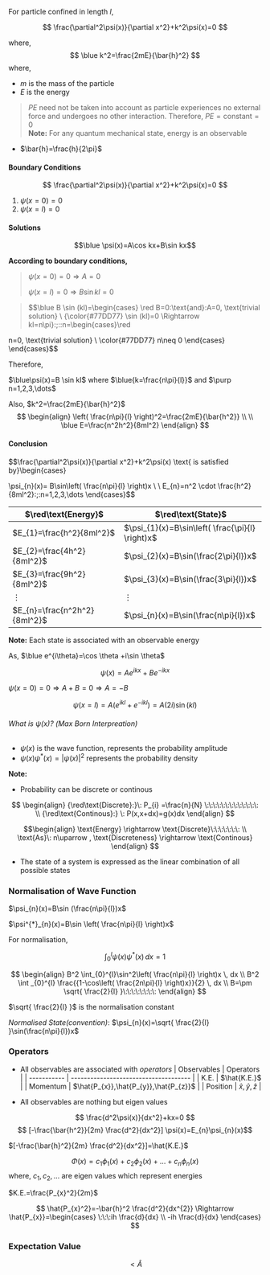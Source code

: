 For particle confined in length $l$,


$$
\frac{\partial^2\psi(x)}{\partial x^2}+k^2\psi(x)=0
$$

where, 
$$
\blue k^2=\frac{2mE}{\bar{h}^2}
$$
where, 
- $m$ is the mass of the particle 
- $E$ is the energy 
>$PE$ need not be taken into account as particle experiences no external force and undergoes no other interaction. Therefore, $PE=\text{constant}=0$  
>**Note:** For any quantum mechanical state, energy is an observable

- $\bar{h}=\frac{h}{2\pi}$ 

#### Boundary Conditions 

$$
\frac{\partial^2\psi(x)}{\partial x^2}+k^2\psi(x)=0
$$

1. $\psi(x=0)=0$
2. $\psi(x=l)=0$ 


#### Solutions 

$$\blue \psi(x)=A\cos kx+B\sin kx$$

**According to boundary conditions,**

>$\psi(x=0)=0 \Rightarrow A=0$
>
>$\psi(x=l)=0 \Rightarrow B\sin kl=0$

>$$\blue B \sin (kl)=\begin{cases} \red B=0\:\text{and}\:A=0, \text{trivial solution} \\  {\color{#77DD77}
\sin (kl)=0 \Rightarrow kl=n\pi}\:;\:\:n=\begin{cases}\red

n=0, \text{trivial solution} \\  \color{#77DD77}
n\neq 0
\end{cases}
\end{cases}$$

Therefore, 

$\blue\psi(x)=B \sin kl$  where  $\blue{k=\frac{n\pi}{l}}$ and $\purp n=1,2,3,\dots$

Also, $k^2=\frac{2mE}{\bar{h}^2}$
$$
\begin{align}
\left( \frac{n\pi}{l} \right)^2=\frac{2mE}{\bar{h^2}} \\ \\
\blue E=\frac{n^2h^2}{8ml^2}
\end{align}
$$
#### Conclusion 

$$\frac{\partial^2\psi(x)}{\partial x^2}+k^2\psi(x) \text{  is satisfied by}\begin{cases}

\psi_{n}(x)= B\sin\left( \frac{n\pi}{l} \right)x  \\ \\
E_{n}=n^2 \cdot \frac{h^2}{8ml^2}\:;\:n=1,2,3,\dots
\end{cases}$$


| $\red\text{Energy}$          | $\red\text{State}$                               |
| ---------------------------- | ------------------------------------------------ |
| $E_{1}=\frac{h^2}{8ml^2}$    | $\psi_{1}(x)=B\sin\left( \frac{\pi}{l} \right)x$ |
| $E_{2}=\frac{4h^2}{8ml^2}$   | $\psi_{2}(x)=B\sin(\frac{2\pi}{l})x$             |
| $E_{3}=\frac{9h^2}{8ml^2}$   | $\psi_{3}(x)=B\sin(\frac{3\pi}{l})x$             |
| $\vdots$                     | $\vdots$                                          |
| $E_{n}=\frac{n^2h^2}{8ml^2}$ | $\psi_{n}(x)=B\sin(\frac{n\pi}{l})x$                                                 |


**Note:**
Each state is associated with an observable energy



As,  $\blue e^{i\theta}=\cos \theta +i\sin \theta$

$$\psi(x)=Ae^{ikx} + Be^{-ikx} $$

$\psi(x=0)=0\Rightarrow A+B=0\Rightarrow A=-B$ 

$$\psi(x=l)=A(e^{ikl}+e^{-ikl})=A(2i)\sin(kl)$$



###### What is $\psi(x)$? (Max Born Interpreation)

- $\psi(x)$ is the wave function, represents the probability amplitude 
- $\psi(x)\psi^{*}(x)=|\psi(x)|^{2}$  represents the probability density 


**Note:**

- Probability can be discrete or continous 

$$
\begin{align}
{\red\text{Discrete}:}\: P_{i} =\frac{n}{N} \:\:\:\:\:\:\:\:\:\:\:\:\:     \\
{\red\text{Continous}:} \: P(x,x+dx)=g(x)dx
\end{align}
$$


$$\begin{align}
\text{Energy} \rightarrow \text{Discrete}\:\:\:\:\:\:\: \\
\text{As}\: n\uparrow , \text{Discreteness} \rightarrow \text{Continous}
\end{align}
$$

- The state of a system is expressed as the linear combination of all possible states 



### Normalisation of Wave Function 

$\psi_{n}(x)=B\sin (\frac{n\pi}{l})x$

$\psi^{*}_{n}(x)=B\sin \left( \frac{n\pi}{l} \right)x$

For normalisation, 

$$
\begin{equation}
\int _{0}^{l} \psi(x)\psi^{*}(x)\, dx=1
\end{equation}
$$

$$
\begin{align}
B^2 \int_{0}^{l}\sin^2\left( \frac{n\pi}{l} \right)x \, dx \\
	B^2 \int _{0}^{l} \frac{{1-\cos\left( \frac{2n\pi}{l} \right)x}}{2} \, dx   \\
B=\pm \sqrt{ \frac{2}{l} }\:\:\:\:\:\:\:\: 
\end{align}
$$

$\sqrt{ \frac{2}{l} }$ is the normalisation constant 

*Normalised State(convention)*: $\psi_{n}(x)=\sqrt{ \frac{2}{l} }\sin(\frac{n\pi}{l})x$ 


### Operators 

- All observables are associated with *operators*
| Observables | Operators                             |
| ----------- | ------------------------------------- |
| K.E.        | $\hat{K.E.}$                          |
| Momentum    | $\hat{P_{x}},\hat{P_{y}},\hat{P_{z}}$ |
| Position      | $\hat{x},\hat{y},\hat{z}$             |


- All observables are nothing but eigen values 

$$
\frac{d^2\psi(x)}{dx^2}+kx=0
$$
$$
[-\frac{\bar{h^2}}{2m} \frac{d^2}{dx^2}] \psi(x)=E_{n}\psi_{n}(x)$$

$[-\frac{\bar{h}^2}{2m} \frac{d^2}{dx^2}]=\hat{K.E.}$

$$
\Phi(x)=c_{1}\phi_{1}(x) + c_{2}\phi_{2}(x) +\dots+c_{n}\phi_{n}(x)
$$
where, $c_{1},c_{2},\dots$ are eigen values which represent energies 

$K.E.=\frac{P_{x}^2}{2m}$

$$
\hat{P_{x}^2}=-\bar{h}^2 \frac{d^2}{dx^{2}} \Rightarrow \hat{P_{x}}=\begin{cases}
\:\:\:ih \frac{d}{dx} \\
-ih \frac{d}{dx}
\end{cases}
$$


### Expectation Value


$$
<\hat{A}
$$
